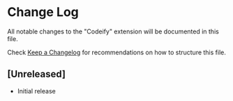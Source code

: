 # Change Log

All notable changes to the "Codeify" extension will be documented in this file.

Check [Keep a Changelog](http://keepachangelog.com/) for recommendations on how to structure this file.

## [Unreleased]

- Initial release
